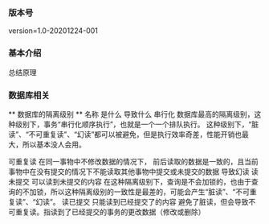 ### 版本号 ###
version=1.0-20201224-001

### 基本介绍 ###
总结原理


### 数据库相关 ###
** 数据库的隔离级别 **
名称	是什么	导致什么
串行化	数据库最高的隔离级别，这种级别下，事务“串行化顺序执行”，也就是一个一个排队执行。
	这种级别下，“脏读”、“不可重复读”、“幻读”都可以被避免，但是执行效率奇差，性能开销也最大，所以基本没人会用。

可重复读	在同一事物中不修改数据的情况下， 前后读取的数据是一致的，且当前事物中在没有提交的情况下不能读取其他事物中提交或未提交的数据	导致幻读
读未提交	可以读到未提交的内容	在这种隔离级别下，查询是不会加锁的，也由于查询的不加锁，所以这种隔离级别的一致性是最差的，可能会产生“脏读”、“不可重复读”、“幻读”。
读已提交	只能读到已经提交了的内容	避免了脏读，但会导致不可重复读。指读到了已经提交的事务的更改数据（修改或删除）
